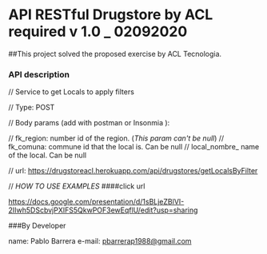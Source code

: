 # API RESTful Drugstore by ACL required v 1.0 _ 02092020

##This project solved the proposed exercise by ACL Tecnologia. 

### API description

// Service to get Locals to apply filters

// Type: POST

// Body params (add with postman or Insonmia ):

// fk_region: number id of the region. (*This param can't be null*)
// fk_comuna: commune id that the local is. Can be null
// local_nombre_ name of the local. Can be null

// url: https://drugstoreacl.herokuapp.com/api/drugstores/getLocalsByFilter 

// *HOW TO USE EXAMPLES* ####click url

https://docs.google.com/presentation/d/1sBLjeZBlVI-2IIwh5DScbvjPXIFS5QkwPOF3ewEqflU/edit?usp=sharing 


###By Developer

name: Pablo Barrera
e-mail: pbarrerap1988@gmail.com









